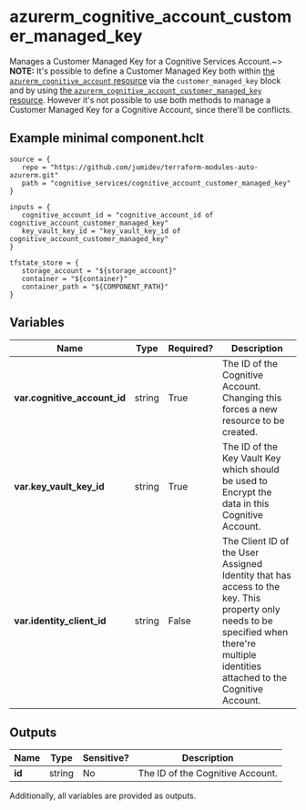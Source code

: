 # azurerm_cognitive_account_customer_managed_key

Manages a Customer Managed Key for a Cognitive Services Account.~> **NOTE:** It's possible to define a Customer Managed Key both within [the `azurerm_cognitive_account` resource](cognitive_account.html) via the `customer_managed_key` block and by using [the `azurerm_cognitive_account_customer_managed_key` resource](cognitive_account_customer_managed_key.html). However it's not possible to use both methods to manage a Customer Managed Key for a Cognitive Account, since there'll be conflicts.

## Example minimal component.hclt

```hcl
source = {
   repo = "https://github.com/jumidev/terraform-modules-auto-azurerm.git" 
   path = "cognitive_services/cognitive_account_customer_managed_key" 
}

inputs = {
   cognitive_account_id = "cognitive_account_id of cognitive_account_customer_managed_key" 
   key_vault_key_id = "key_vault_key_id of cognitive_account_customer_managed_key" 
}

tfstate_store = {
   storage_account = "${storage_account}" 
   container = "${container}" 
   container_path = "${COMPONENT_PATH}" 
}

```

## Variables

| Name | Type | Required? |  Description |
| ---- | ---- | --------- |  ----------- |
| **var.cognitive_account_id** | string | True | The ID of the Cognitive Account. Changing this forces a new resource to be created. | 
| **var.key_vault_key_id** | string | True | The ID of the Key Vault Key which should be used to Encrypt the data in this Cognitive Account. | 
| **var.identity_client_id** | string | False | The Client ID of the User Assigned Identity that has access to the key. This property only needs to be specified when there're multiple identities attached to the Cognitive Account. | 



## Outputs

| Name | Type | Sensitive? | Description |
| ---- | ---- | --------- | --------- |
| **id** | string | No  | The ID of the Cognitive Account. | 

Additionally, all variables are provided as outputs.
